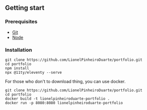 ## Getting start

### Prerequisites
- [Git](https://git-scm.com/)
- [Node](https://nodejs.org/en)

### Installation
```
git clone https://github.com/LionelPinheiroDuarte/portfolio.git
cd portfolio
npm install
npx @11ty/eleventy --serve
```

For those who don't to download thing, you can use docker.
```
git clone https://github.com/LionelPinheiroDuarte/portfolio.git
cd portfolio
docker build -t lionelpinheiroduarte-portfolio .
docker run -p 8080:8080 lionelpinheiroduarte-portfolio
```

